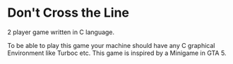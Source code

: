 # Don't Cross the Line
2 player game written in C language. 

To be able to play this game your machine should have any C graphical Environment like Turboc etc.
This game is inspired by a Minigame in GTA 5. 
